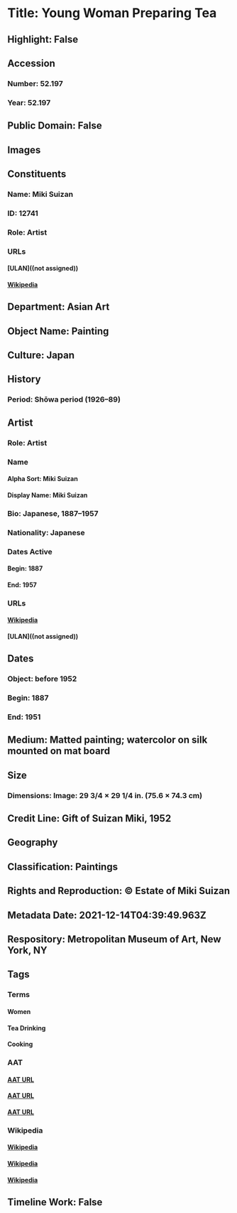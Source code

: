 # Title: Young Woman Preparing Tea
## Highlight: False
## Accession
### Number: 52.197
### Year: 52.197
## Public Domain: False
## Images
## Constituents
### Name: Miki Suizan
### ID: 12741
### Role: Artist
### URLs
#### [ULAN]((not assigned))
#### [Wikipedia](https://www.wikidata.org/wiki/Q11355693)
## Department: Asian Art
## Object Name: Painting
## Culture: Japan
## History
### Period: Shōwa period (1926–89)
## Artist
### Role: Artist
### Name
#### Alpha Sort: Miki Suizan
#### Display Name: Miki Suizan
### Bio: Japanese, 1887–1957
### Nationality: Japanese
### Dates Active
#### Begin: 1887
#### End: 1957
### URLs
#### [Wikipedia](https://www.wikidata.org/wiki/Q11355693)
#### [ULAN]((not assigned))
## Dates
### Object: before 1952
### Begin: 1887
### End: 1951
## Medium: Matted painting; watercolor on silk mounted on mat board
## Size
### Dimensions: Image: 29 3/4 × 29 1/4 in. (75.6 × 74.3 cm)
## Credit Line: Gift of Suizan Miki, 1952
## Geography
## Classification: Paintings
## Rights and Reproduction: © Estate of Miki Suizan
## Metadata Date: 2021-12-14T04:39:49.963Z
## Respository: Metropolitan Museum of Art, New York, NY
## Tags
### Terms
#### Women
#### Tea Drinking
#### Cooking
### AAT
#### [AAT URL](http://vocab.getty.edu/page/aat/300025943)
#### [AAT URL](None)
#### [AAT URL](None)
### Wikipedia
#### [Wikipedia]()
#### [Wikipedia]()
#### [Wikipedia]()
## Timeline Work: False